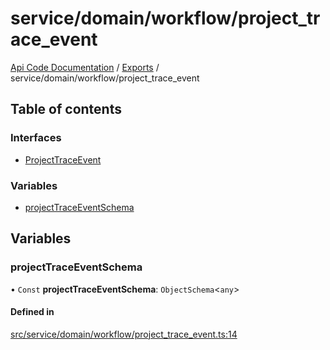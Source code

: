 # service/domain/workflow/project\_trace\_event
[Api Code Documentation](../README.md) / [Exports](../modules.md) / service/domain/workflow/project\_trace\_event

## Table of contents

### Interfaces

- [ProjectTraceEvent](../interfaces/service_domain_workflow_project_trace_event.ProjectTraceEvent.md)

### Variables

- [projectTraceEventSchema](service_domain_workflow_project_trace_event.md#projecttraceeventschema)

## Variables

### projectTraceEventSchema

• `Const` **projectTraceEventSchema**: `ObjectSchema`\<`any`\>

#### Defined in

[src/service/domain/workflow/project_trace_event.ts:14](https://github.com/openkfw/TruBudget/blob/92640998/api/src/service/domain/workflow/project_trace_event.ts#L14)
